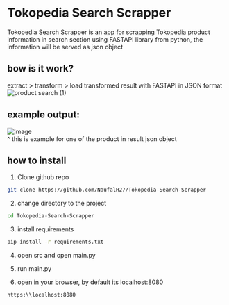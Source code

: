 # Tokopedia Search Scrapper
Tokopedia Search Scrapper is an app for scrapping Tokopedia product information in search section using FASTAPI library from python, the information will be served as json object<br>

## bow is it work?
extract > transform > load transformed result with FASTAPI in JSON format <br>
![product search (1)](https://github.com/user-attachments/assets/0b392f7f-e5f6-4a80-8483-003c4a2fd2df)


## example output:
![image](https://github.com/user-attachments/assets/b0feaf73-7018-4bf5-9cac-f9bd79b062a6)
<br>
^ this is example for one of the product in result json object 

## how to install
1. Clone github repo
```bash
git clone https://github.com/NaufalH27/Tokopedia-Search-Scrapper
```
2. change directory to the project
```bash
cd Tokopedia-Search-Scrapper
```

3. install requirements
```bash
pip install -r requirements.txt
```


4. open src and open main.py


5. run main.py
   

6. open in your browser, by default its localhost:8080
```bash
https:\\localhost:8080
```

